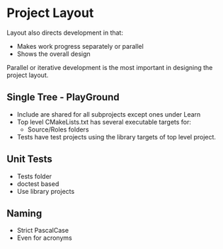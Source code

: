 # Project Layout

Layout also directs development in that:
- Makes work progress separately or parallel
- Shows the overall design 

Parallel or iterative development is the most important in designing
the project layout.

## Single Tree - PlayGround

- Include are shared for all subprojects except ones under Learn 
- Top level CMakeLists.txt has several executable targets for:
  - Source/Roles folders
- Tests have test projects using the library targets of top level project.

## Unit Tests

- Tests folder 
- doctest based
- Use library projects 

## Naming

- Strict PascalCase 
- Even for acronyms









